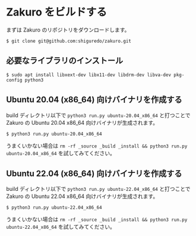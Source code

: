 # Zakuro をビルドする

まずは Zakuro のリポジトリをダウンロードします。

```shell
$ git clone git@github.com:shiguredo/zakuro.git
```

## 必要なライブラリのインストール

```console
$ sudo apt install libxext-dev libx11-dev libdrm-dev libva-dev pkg-config python3
```

## Ubuntu 20.04 (x86_64) 向けバイナリを作成する

build ディレクトリ以下で `python3 run.py ubuntu-20.04_x86_64` と打つことで Zakuro の Ubuntu 20.04 x86_64 向けバイナリが生成されます。

```shell
$ python3 run.py ubuntu-20.04_x86_64
```

うまくいかない場合は `rm -rf _source _build _install && python3 run.py ubuntu-20.04_x86_64` を試してみてください。


## Ubuntu 22.04 (x86_64) 向けバイナリを作成する

build ディレクトリ以下で `python3 run.py ubuntu-22.04_x86_64` と打つことで Zakuro の Ubuntu 22.04 x86_64 向けバイナリが生成されます。

```shell
$ python3 run.py ubuntu-22.04_x86_64
```

うまくいかない場合は `rm -rf _source _build _install && python3 run.py ubuntu-22.04_x86_64` を試してみてください。
